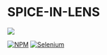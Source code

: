 # SPICE-IN-LENS
<img src="https://img.shields.io/badge/License-MIT-blue.svg">

[![NPM](https://img.shields.io/badge/NPM-%23CB3837.svg?style=for-the-badge&logo=npm&logoColor=white)]()
[![Selenium](https://img.shields.io/badge/-selenium-%43B02A?style=for-the-badge&logo=selenium&logoColor=white)]()

